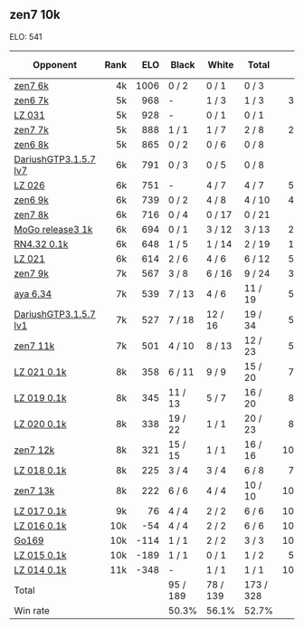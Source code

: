 ## zen7 10k ##

ELO: 541

Opponent | Rank | ELO | Black | White | Total | Win rate
---------|-----:|----:|-------|-------|-------|-------:
[zen7 6k](zen7%206k.md) | 4k | 1006 | 0 / 2 | 0 / 1 | 0 / 3 | 0.0%
[zen6 7k](zen6%207k.md) | 5k | 968 | - | 1 / 3 | 1 / 3 | 33.3%
[LZ 031](LZ%20031.md) | 5k | 928 | - | 0 / 1 | 0 / 1 | 0.0%
[zen7 7k](zen7%207k.md) | 5k | 888 | 1 / 1 | 1 / 7 | 2 / 8 | 25.0%
[zen6 8k](zen6%208k.md) | 5k | 865 | 0 / 2 | 0 / 6 | 0 / 8 | 0.0%
[DariushGTP3.1.5.7 lv7](DariushGTP3.1.5.7%20lv7.md) | 6k | 791 | 0 / 3 | 0 / 5 | 0 / 8 | 0.0%
[LZ 026](LZ%20026.md) | 6k | 751 | - | 4 / 7 | 4 / 7 | 57.1%
[zen6 9k](zen6%209k.md) | 6k | 739 | 0 / 2 | 4 / 8 | 4 / 10 | 40.0%
[zen7 8k](zen7%208k.md) | 6k | 716 | 0 / 4 | 0 / 17 | 0 / 21 | 0.0%
[MoGo release3 1k](MoGo%20release3%201k.md) | 6k | 694 | 0 / 1 | 3 / 12 | 3 / 13 | 23.1%
[RN4.32 0.1k](RN4.32%200.1k.md) | 6k | 648 | 1 / 5 | 1 / 14 | 2 / 19 | 10.5%
[LZ 021](LZ%20021.md) | 6k | 614 | 2 / 6 | 4 / 6 | 6 / 12 | 50.0%
[zen7 9k](zen7%209k.md) | 7k | 567 | 3 / 8 | 6 / 16 | 9 / 24 | 37.5%
[aya 6.34](aya%206.34.md) | 7k | 539 | 7 / 13 | 4 / 6 | 11 / 19 | 57.9%
[DariushGTP3.1.5.7 lv1](DariushGTP3.1.5.7%20lv1.md) | 7k | 527 | 7 / 18 | 12 / 16 | 19 / 34 | 55.9%
[zen7 11k](zen7%2011k.md) | 7k | 501 | 4 / 10 | 8 / 13 | 12 / 23 | 52.2%
[LZ 021 0.1k](LZ%20021%200.1k.md) | 8k | 358 | 6 / 11 | 9 / 9 | 15 / 20 | 75.0%
[LZ 019 0.1k](LZ%20019%200.1k.md) | 8k | 345 | 11 / 13 | 5 / 7 | 16 / 20 | 80.0%
[LZ 020 0.1k](LZ%20020%200.1k.md) | 8k | 338 | 19 / 22 | 1 / 1 | 20 / 23 | 87.0%
[zen7 12k](zen7%2012k.md) | 8k | 321 | 15 / 15 | 1 / 1 | 16 / 16 | 100.0%
[LZ 018 0.1k](LZ%20018%200.1k.md) | 8k | 225 | 3 / 4 | 3 / 4 | 6 / 8 | 75.0%
[zen7 13k](zen7%2013k.md) | 8k | 222 | 6 / 6 | 4 / 4 | 10 / 10 | 100.0%
[LZ 017 0.1k](LZ%20017%200.1k.md) | 9k | 76 | 4 / 4 | 2 / 2 | 6 / 6 | 100.0%
[LZ 016 0.1k](LZ%20016%200.1k.md) | 10k | -54 | 4 / 4 | 2 / 2 | 6 / 6 | 100.0%
[Go169](Go169.md) | 10k | -114 | 1 / 1 | 2 / 2 | 3 / 3 | 100.0%
[LZ 015 0.1k](LZ%20015%200.1k.md) | 10k | -189 | 1 / 1 | 0 / 1 | 1 / 2 | 50.0%
[LZ 014 0.1k](LZ%20014%200.1k.md) | 11k | -348 | - | 1 / 1 | 1 / 1 | 100.0%
Total | | | 95 / 189 | 78 / 139 | 173 / 328 | 
Win rate| | | 50.3% | 56.1% | 52.7% | 
